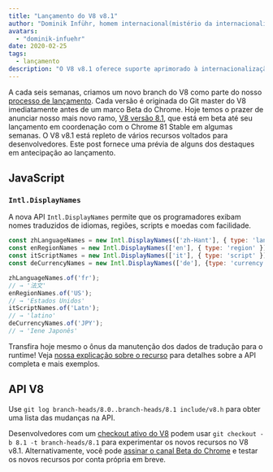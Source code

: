 ```yaml
---
title: "Lançamento do V8 v8.1"
author: "Dominik Inführ, homem internacional(mistério da internacionalização)"
avatars: 
  - "dominik-infuehr"
date: 2020-02-25
tags: 
  - lançamento
description: "O V8 v8.1 oferece suporte aprimorado à internacionalização por meio da nova API Intl.DisplayNames."
---
```


A cada seis semanas, criamos um novo branch do V8 como parte do nosso [processo de lançamento](https://v8.dev/docs/release-process). Cada versão é originada do Git master do V8 imediatamente antes de um marco Beta do Chrome. Hoje temos o prazer de anunciar nosso mais novo ramo, [V8 versão 8.1](https://chromium.googlesource.com/v8/v8.git/+log/branch-heads/8.1), que está em beta até seu lançamento em coordenação com o Chrome 81 Stable em algumas semanas. O V8 v8.1 está repleto de vários recursos voltados para desenvolvedores. Este post fornece uma prévia de alguns dos destaques em antecipação ao lançamento.

<!--truncate-->
## JavaScript

### `Intl.DisplayNames`

A nova API `Intl.DisplayNames` permite que os programadores exibam nomes traduzidos de idiomas, regiões, scripts e moedas com facilidade.

```js
const zhLanguageNames = new Intl.DisplayNames(['zh-Hant'], { type: 'language' });
const enRegionNames = new Intl.DisplayNames(['en'], { type: 'region' });
const itScriptNames = new Intl.DisplayNames(['it'], { type: 'script' });
const deCurrencyNames = new Intl.DisplayNames(['de'], {type: 'currency'});

zhLanguageNames.of('fr');
// → '法文'
enRegionNames.of('US');
// → 'Estados Unidos'
itScriptNames.of('Latn');
// → 'latino'
deCurrencyNames.of('JPY');
// → 'Iene Japonês'
```

Transfira hoje mesmo o ônus da manutenção dos dados de tradução para o runtime! Veja [nossa explicação sobre o recurso](https://v8.dev/features/intl-displaynames) para detalhes sobre a API completa e mais exemplos.

## API V8

Use `git log branch-heads/8.0..branch-heads/8.1 include/v8.h` para obter uma lista das mudanças na API.

Desenvolvedores com um [checkout ativo do V8](/docs/source-code#using-git) podem usar `git checkout -b 8.1 -t branch-heads/8.1` para experimentar os novos recursos no V8 v8.1. Alternativamente, você pode [assinar o canal Beta do Chrome](https://www.google.com/chrome/browser/beta.html) e testar os novos recursos por conta própria em breve.
